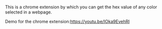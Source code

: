 This is a chrome extension by which you can get the hex value of any color selected in a webpage.

Demo for the chrome extension:https://youtu.be/IOka9EvehRI

